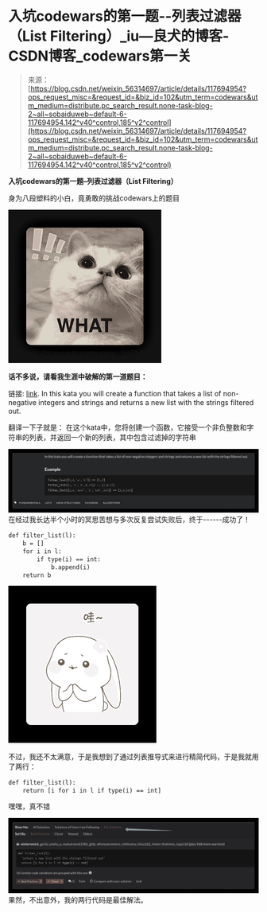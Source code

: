 <!--yml
category: codewars
date: 2022-08-13 11:40:04
-->

# 入坑codewars的第一题--列表过滤器（List Filtering）_iu—良犬的博客-CSDN博客_codewars第一关

> 来源：[https://blog.csdn.net/weixin_56314697/article/details/117694954?ops_request_misc=&request_id=&biz_id=102&utm_term=codewars&utm_medium=distribute.pc_search_result.none-task-blog-2~all~sobaiduweb~default-6-117694954.142^v40^control,185^v2^control](https://blog.csdn.net/weixin_56314697/article/details/117694954?ops_request_misc=&request_id=&biz_id=102&utm_term=codewars&utm_medium=distribute.pc_search_result.none-task-blog-2~all~sobaiduweb~default-6-117694954.142^v40^control,185^v2^control)

**入坑codewars的第一题–列表过滤器（List Filtering）**

身为八段塑料的小白，竟勇敢的挑战codewars上的题目

![在这里插入图片描述](img/dfd2d5afda5617120277d55995d62a71.png)

****话不多说，请看我生涯中破解的第一道题目：****

链接: [link](https://www.codewars.com/kata/53dbd5315a3c69eed20002dd).
In this kata you will create a function that takes a list of non-negative integers and strings and returns a new list with the strings filtered out.

翻译一下子就是：
在这个kata中，您将创建一个函数，它接受一个非负整数和字符串的列表，并返回一个新的列表，其中包含过滤掉的字符串

![在这里插入图片描述](img/dcc1003b31f52e8c7e7311d4bf5f00d0.png)
在经过我长达半个小时的冥思苦想与多次反复尝试失败后，终于------成功了！

```
def filter_list(l):
    b = []
    for i in l:
        if type(i) == int:
            b.append(i)
    return b 
```

![在这里插入图片描述](img/f77cd27e3c6d843905eda5668b4657e3.png)

不过，我还不太满意，于是我想到了通过列表推导式来进行精简代码，于是我就用了两行：

```
def filter_list(l):
    return [i for i in l if type(i) == int] 
```

嘿嘿，真不错

![在这里插入图片描述](img/03844f986b838b555422a8394df7db10.png)
果然，不出意外，我的两行代码是最佳解法。